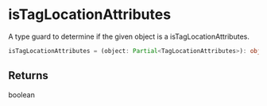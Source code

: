 # isTagLocationAttributes

A type guard to determine if the given object is a isTagLocationAttributes.

```typescript
isTagLocationAttributes = (object: Partial<TagLocationAttributes>): object is TagLocationAttributes => boolean
```

## Returns
boolean
